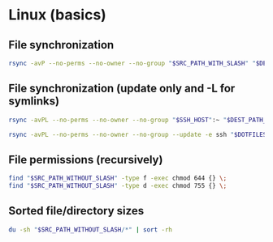 # Linux (basics)

## File synchronization

```bash
rsync -avP --no-perms --no-owner --no-group "$SRC_PATH_WITH_SLASH" "$DEST_PATH_WITHOUT_SLASH"
```

## File synchronization (update only and -L for symlinks)

```bash
rsync -avPL --no-perms --no-owner --no-group "$SSH_HOST":~ "$DEST_PATH_WITHOUT_SLASH"
```

```bash
rsync -avPL --no-perms --no-owner --no-group --update -e ssh "$DOTFILES_DIR" "$SSH_HOST":~
```

## File permissions (recursively)

```bash
find "$SRC_PATH_WITHOUT_SLASH" -type f -exec chmod 644 {} \;
find "$SRC_PATH_WITHOUT_SLASH" -type d -exec chmod 755 {} \;
```

## Sorted file/directory sizes

```bash
du -sh "$SRC_PATH_WITHOUT_SLASH/*" | sort -rh
```

